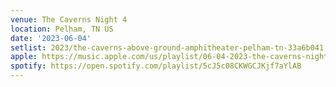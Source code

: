 ```yaml
---
venue: The Caverns Night 4
location: Pelham, TN US
date: '2023-06-04'
setlist: 2023/the-caverns-above-ground-amphitheater-pelham-tn-33a6b041.html
apple: https://music.apple.com/us/playlist/06-04-2023-the-caverns-night-4/pl.u-NpXm9dkuNyY1Bk
spotify: https://open.spotify.com/playlist/5cJ5c08CKWGCJKjf7aYlAB
---
```

